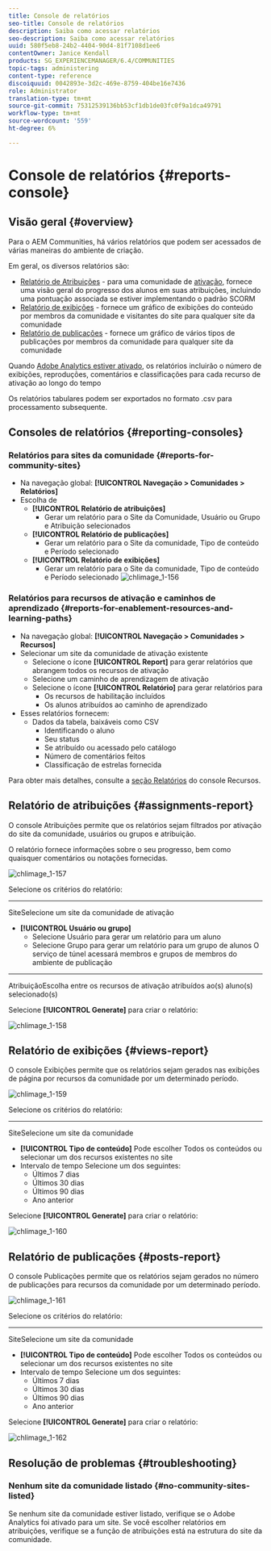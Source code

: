 ```yaml
---
title: Console de relatórios
seo-title: Console de relatórios
description: Saiba como acessar relatórios
seo-description: Saiba como acessar relatórios
uuid: 580f5eb8-24b2-4404-90d4-81f7108d1ee6
contentOwner: Janice Kendall
products: SG_EXPERIENCEMANAGER/6.4/COMMUNITIES
topic-tags: administering
content-type: reference
discoiquuid: 0042893e-3d2c-469e-8759-404be16e7436
role: Administrator
translation-type: tm+mt
source-git-commit: 75312539136bb53cf1db1de03fc0f9a1dca49791
workflow-type: tm+mt
source-wordcount: '559'
ht-degree: 6%

---
```



# Console de relatórios {#reports-console}

## Visão geral {#overview}

Para o AEM Communities, há vários relatórios que podem ser acessados de várias maneiras do ambiente de criação.

Em geral, os diversos relatórios são:

* [Relatório de Atribuições](#assignments-report)  - para uma comunidade de  [ativação](overview.md#enablement-community), fornece uma visão geral do progresso dos alunos em suas atribuições, incluindo uma pontuação associada se estiver implementando o padrão SCORM
* [Relatório de exibições](#views-report)  - fornece um gráfico de exibições do conteúdo por membros da comunidade e visitantes do site para qualquer site da comunidade
* [Relatório de publicações](#posts-report)  - fornece um gráfico de vários tipos de publicações por membros da comunidade para qualquer site da comunidade

Quando [Adobe Analytics estiver ativado](sites-console.md#analytics), os relatórios incluirão o número de exibições, reproduções, comentários e classificações para cada recurso de ativação ao longo do tempo

Os relatórios tabulares podem ser exportados no formato .csv para processamento subsequente.

## Consoles de relatórios {#reporting-consoles}

### Relatórios para sites da comunidade {#reports-for-community-sites}

* Na navegação global: **[!UICONTROL Navegação > Comunidades > Relatórios]**
* Escolha de
   * **[!UICONTROL Relatório de atribuições]**
      * Gerar um relatório para o Site da Comunidade, Usuário ou Grupo e Atribuição selecionados
   * **[!UICONTROL Relatório de publicações]**
      * Gerar um relatório para o Site da comunidade, Tipo de conteúdo e Período selecionado
   * **[!UICONTROL Relatório de exibições]**
      * Gerar um relatório para o Site da comunidade, Tipo de conteúdo e Período selecionado
         ![chlimage_1-156](assets/chlimage_1-156.png)

### Relatórios para recursos de ativação e caminhos de aprendizado {#reports-for-enablement-resources-and-learning-paths}

* Na navegação global: **[!UICONTROL Navegação > Comunidades > Recursos]**
* Selecionar um site da comunidade de ativação existente
   * Selecione o ícone **[!UICONTROL Report]** para gerar relatórios que abrangem todos os recursos de ativação
   * Selecione um caminho de aprendizagem de ativação
   * Selecione o ícone **[!UICONTROL Relatório]** para gerar relatórios para
      * Os recursos de habilitação incluídos
      * Os alunos atribuídos ao caminho de aprendizado
* Esses relatórios fornecem:
   * Dados da tabela, baixáveis como CSV
      * Identificando o aluno
      * Seu status
      * Se atribuído ou acessado pelo catálogo
      * Número de comentários feitos
      * Classificação de estrelas fornecida

Para obter mais detalhes, consulte a [seção Relatórios](resources.md#report) do console Recursos.

## Relatório de atribuições {#assignments-report}

O console Atribuições permite que os relatórios sejam filtrados por ativação do site da comunidade, usuários ou grupos e atribuição.

O relatório fornece informações sobre o seu progresso, bem como quaisquer comentários ou notações fornecidas.

![chlimage_1-157](assets/chlimage_1-157.png)

Selecione os critérios do relatório:

* ****
SiteSelecione um site da comunidade de ativação
* **[!UICONTROL Usuário ou grupo]**
   * Selecione Usuário para gerar um relatório para um aluno
   * Selecione Grupo para gerar um relatório para um grupo de alunos
O serviço de túnel acessará membros e grupos de membros do ambiente de publicação
* ****
AtribuiçãoEscolha entre os recursos de ativação atribuídos ao(s) aluno(s) selecionado(s)

Selecione **[!UICONTROL Generate]** para criar o relatório:

![chlimage_1-158](assets/chlimage_1-158.png)

## Relatório de exibições {#views-report}

O console Exibições permite que os relatórios sejam gerados nas exibições de página por recursos da comunidade por um determinado período.

![chlimage_1-159](assets/chlimage_1-159.png)

Selecione os critérios do relatório:

* ****
SiteSelecione um site da comunidade
* **[!UICONTROL Tipo de conteúdo]**
Pode escolher Todos os conteúdos ou selecionar um dos recursos existentes no site
* Intervalo de tempo
Selecione um dos seguintes:
   * Últimos 7 dias
   * Últimos 30 dias
   * Últimos 90 dias
   * Ano anterior

Selecione **[!UICONTROL Generate]** para criar o relatório:

![chlimage_1-160](assets/chlimage_1-160.png)

## Relatório de publicações {#posts-report}

O console Publicações permite que os relatórios sejam gerados no número de publicações para recursos da comunidade por um determinado período.

![chlimage_1-161](assets/chlimage_1-161.png)

Selecione os critérios do relatório:

* ****
SiteSelecione um site da comunidade
* **[!UICONTROL Tipo de conteúdo]**
Pode escolher Todos os conteúdos ou selecionar um dos recursos existentes no site
* Intervalo de tempo
Selecione um dos seguintes:
   * Últimos 7 dias
   * Últimos 30 dias
   * Últimos 90 dias
   * Ano anterior

Selecione **[!UICONTROL Generate]** para criar o relatório:

![chlimage_1-162](assets/chlimage_1-162.png)

## Resolução de problemas {#troubleshooting}

### Nenhum site da comunidade listado {#no-community-sites-listed}

Se nenhum site da comunidade estiver listado, verifique se o Adobe Analytics foi ativado para um site. Se você escolher relatórios em atribuições, verifique se a função de atribuições está na estrutura do site da comunidade.
